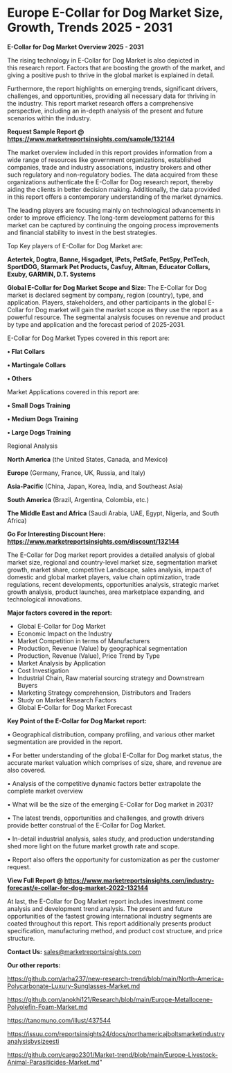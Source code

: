  # Europe E-Collar for Dog Market Size, Growth, Trends 2025 - 2031

<Strong> E-Collar for Dog Market Overview 2025 - 2031</strong>

The rising technology in E-Collar for Dog Market is also depicted in this research report. Factors that are boosting the growth of the market, and giving a positive push to thrive in the global market is explained in detail.

Furthermore, the report highlights on emerging trends, significant drivers, challenges, and opportunities, providing all necessary data for thriving in the industry. This report market research offers a comprehensive perspective, including an in-depth analysis of the present and future scenarios within the industry.

<strong>Request Sample Report @ <a href=https://www.marketreportsinsights.com/sample/132144>https://www.marketreportsinsights.com/sample/132144</a></strong>

The market overview included in this report provides information from a wide range of resources like government organizations, established companies, trade and industry associations, industry brokers and other such regulatory and non-regulatory bodies. The data acquired from these organizations authenticate the E-Collar for Dog research report, thereby aiding the clients in better decision making. Additionally, the data provided in this report offers a contemporary understanding of the market dynamics.

The leading players are focusing mainly on technological advancements in order to improve efficiency. The long-term development patterns for this market can be captured by continuing the ongoing process improvements and financial stability to invest in the best strategies.

Top Key players of E-Collar for Dog Market are:

<strong>Aetertek, Dogtra, Banne, Hisgadget, IPets, PetSafe, PetSpy, PetTech, SportDOG, Starmark Pet Products, Casfuy, Altman, Educator Collars, Exuby, GARMIN, D.T. Systems</strong>

<strong><b>Global E-Collar for Dog Market Scope and Size:</b></strong>
The E-Collar for Dog market is declared segment by company, region (country), type, and application. Players, stakeholders, and other participants in the global E-Collar for Dog market will gain the market scope as they use the report as a powerful resource. The segmental analysis focuses on revenue and product by type and application and the forecast period of 2025-2031.

E-Collar for Dog Market Types covered in this report are:

<strong>• Flat Collars

• Martingale Collars

• Others</strong>

Market Applications covered in this report are:

<strong>• Small Dogs Training

• Medium Dogs Training

• Large Dogs Training</strong> 

Regional Analysis

<strong>North America</strong> (the United States, Canada, and Mexico)

<strong>Europe</strong> (Germany, France, UK, Russia, and Italy)

<strong>Asia-Pacific</strong> (China, Japan, Korea, India, and Southeast Asia)

<strong>South America</strong> (Brazil, Argentina, Colombia, etc.)

<strong>The Middle East and Africa</strong> (Saudi Arabia, UAE, Egypt, Nigeria, and South Africa)

<strong>Go For Interesting Discount Here: <a href=https://www.marketreportsinsights.com/discount/132144>https://www.marketreportsinsights.com/discount/132144</a></strong>

The E-Collar for Dog market report provides a detailed analysis of global market size, regional and country-level market size, segmentation market growth, market share, competitive Landscape, sales analysis, impact of domestic and global market players, value chain optimization, trade regulations, recent developments, opportunities analysis, strategic market growth analysis, product launches, area marketplace expanding, and technological innovations.

<strong><b>Major factors covered in the report:</b></strong>
<ul>
  <li>Global E-Collar for Dog Market </li>
  <li>Economic Impact on the Industry</li>
  <li>Market Competition in terms of Manufacturers</li>
  <li>Production, Revenue (Value) by geographical segmentation</li>
  <li>Production, Revenue (Value), Price Trend by Type</li>
  <li>Market Analysis by Application</li>
  <li>Cost Investigation</li>
  <li>Industrial Chain, Raw material sourcing strategy and Downstream Buyers</li>
  <li>Marketing Strategy comprehension, Distributors and Traders</li>
  <li>Study on Market Research Factors</li>
  <li>Global E-Collar for Dog Market Forecast</li>
</ul>

<strong><b>Key Point of the E-Collar for Dog Market report:</b></strong>

• Geographical distribution, company profiling, and various other market segmentation are provided in the report.

• For better understanding of the global E-Collar for Dog market status, the accurate market valuation which comprises of size, share, and revenue are also covered.

• Analysis of the competitive dynamic factors better extrapolate the complete market overview

• What will be the size of the emerging E-Collar for Dog market in 2031?

• The latest trends, opportunities and challenges, and growth drivers provide better construal of the E-Collar for Dog Market.

• In-detail industrial analysis, sales study, and production understanding shed more light on the future market growth rate and scope.

• Report also offers the opportunity for customization as per the customer request.

<strong><b>View Full Report @ <a href=https://www.marketreportsinsights.com/industry-forecast/e-collar-for-dog-market-2022-132144>https://www.marketreportsinsights.com/industry-forecast/e-collar-for-dog-market-2022-132144</a></b></strong>


At last, the E-Collar for Dog Market report includes investment come analysis and development trend analysis. The present and future opportunities of the fastest growing international industry segments are coated throughout this report. This report additionally presents product specification, manufacturing method, and product cost structure, and price structure.

<strong>Contact Us:</strong>
sales@marketreportsinsights.com

<strong>Our other reports:</strong>

<a href=https://github.com/arha237/new-research-trend/blob/main/North-America-Polycarbonate-Luxury-Sunglasses-Market.md>https://github.com/arha237/new-research-trend/blob/main/North-America-Polycarbonate-Luxury-Sunglasses-Market.md</a>

<a href=https://github.com/anokhi121/Research/blob/main/Europe-Metallocene-Polyolefin-Foam-Market.md>https://github.com/anokhi121/Research/blob/main/Europe-Metallocene-Polyolefin-Foam-Market.md</a>

<a href=https://tanomuno.com/illust/437544>https://tanomuno.com/illust/437544</a>

<a href=https://issuu.com/reportsinsights24/docs/northamericajboltsmarketindustryanalysisbysizeesti>https://issuu.com/reportsinsights24/docs/northamericajboltsmarketindustryanalysisbysizeesti</a>

<a href=https://github.com/cargo2301/Market-trend/blob/main/Europe-Livestock-Animal-Parasiticides-Market.md>https://github.com/cargo2301/Market-trend/blob/main/Europe-Livestock-Animal-Parasiticides-Market.md</a>"
